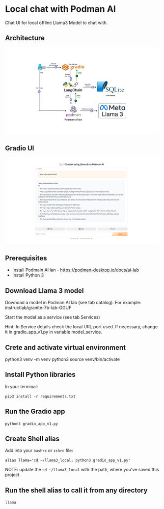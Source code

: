 # Local chat with Podman AI

Chat UI for local offline Llama3 Model to chat with.

## Architecture

![Alt text](architecture.png?raw=true "Architecture")

## Gradio UI

![Alt text](chat-example.png?raw=true "Streamlit UI")

## Prerequisites

- Install Podmain AI lan - <https://podman-desktop.io/docs/ai-lab>
- Install Python 3

## Download Llama 3 model

Downoad a model in Podman AI lab (see tab catalog). For example: instructlab/granite-7b-lab-GGUF

Start the model as a service (see tab Services)

Hint: In Service details check the local URL port used. If necessary, change it in gradio_app_v1.py in variable model_service.

## Crete and activate virtual environment

python3 venv -m venv
python3 source venv/bin/activate

## Install Python libraries

In your terminal:

  `pip3 install -r requirements.txt`

## Run the Gradio app

  `python3 gradio_app_v1.py`

## Create Shell alias

Add into your `bashrc` or `zshrc` file:

  `alias llama='cd ~/llama3_local; python3 gradio_app_v1.py'`

NOTE: update the `cd ~/llama3_local` with the path, where you've saved this project.

## Run the shell alias to call it from any directory

  `llama`

